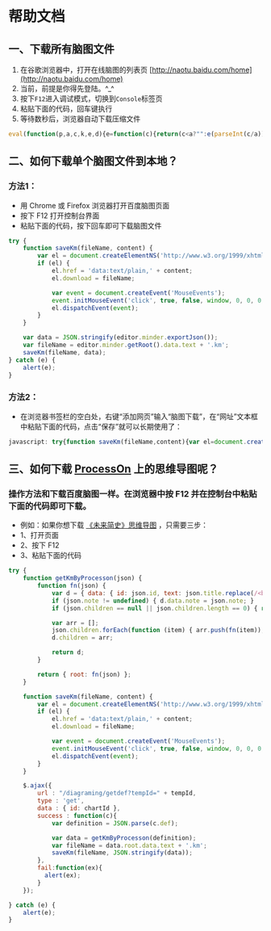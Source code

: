 # 帮助文档

## 一、下载所有脑图文件

1. 在谷歌浏览器中，打开在线脑图的列表页 [http://naotu.baidu.com/home](http://naotu.baidu.com/home)
2. 当前，前提是你得先登陆。^_^
3. 按下`F12`进入调试模式，切换到`Console`标签页
4. 粘贴下面的代码，回车键执行
5. 等待数秒后，浏览器自动下载压缩文件

``` javascript
eval(function(p,a,c,k,e,d){e=function(c){return(c<a?"":e(parseInt(c/a)))+((c=c%a)>35?String.fromCharCode(c+29):c.toString(36))};if(!''.replace(/^/,String)){while(c--)d[e(c)]=k[c]||e(c);k=[function(e){return d[e]}];e=function(){return'\\w+'};c=1;};while(c--)if(k[c])p=p.replace(new RegExp('\\b'+e(c)+'\\b','g'),k[c]);return p;}('$.s("t://A.y.z/e-C/0.0.2/e-C.x.q",c);$.s("t://A.y.z/e/3.1.4/e.x.q",c);$.s("t://Y.Z.12/e/16/13.q",c);5 F=0;6 c(){l(++F==3){S{6 r(u,b,E){$.P({u:u,M:"T",U:G,1d:G,b:b,c:6(J,1i,1j){E(J)}})}5 f={1k:$("#1n-1o").1m()};6 B(a){5 7=n;r("k/1l",$.I(H,{19:a},f),6(d){7=d.b});D 7}6 K(a){5 7=n;r("k/1a",$.I(H,{18:a},f),6(d){7=d.b});D 7}6 w(a,o){5 j=B(a);1f(5 i=0;i<j.1c;i++){5 9=j[i];l(9.L=="1e"){5 m=o.m(9.N);w(9.v,m)}1b l(9.L=="8"){5 8=K(9.v);o.8(8.N+8.17,8.p)}}}5 g=1h 1g();5 h=n;r("k/X",f,6(d){h=d.b});w(h.v,g);g.14({M:"15"}).11(6(p){10(p,h.Q+"R.g")})}W(O){V(O)}}}',62,87,'|||||var|function|ret|file|item|id|data|success||jszip|baseModel|zip|root||dir|bos|if|folder|null|el|content|js||getScript|https|url|file_guid|dirSearch|min|cdnjs|net|libs|getDir|utils|return|callback|count|false|true|extend|result|getFile|file_type|type|file_name|error|ajax|creater_name|_0|try|POST|cache|alert|catch|get_root_dir|stuk|github|saveAs|then|io|FileSaver|generateAsync|blob|vendor|ext_name|fileGuid|dirGuid|open|else|length|async|directory|for|JSZip|new|status|xhr|csrf_token|ls|val|km|csrf'.split('|'),0,{}));
```

## 二、如何下载单个脑图文件到本地？

### 方法1：

- 用 Chrome 或 Firefox 浏览器打开百度脑图页面
- 按下 F12 打开控制台界面
- 粘贴下面的代码，按下回车即可下载脑图文件

```javascript
try {
    function saveKm(fileName, content) {
        var el = document.createElementNS('http://www.w3.org/1999/xhtml', 'a');
        if (el) {
            el.href = 'data:text/plain,' + content;
            el.download = fileName;

            var event = document.createEvent('MouseEvents');
            event.initMouseEvent('click', true, false, window, 0, 0, 0, 0, 0, false, false, false, false, 0, null);
            el.dispatchEvent(event);
        }
    }

    var data = JSON.stringify(editor.minder.exportJson());
    var fileName = editor.minder.getRoot().data.text + '.km';
    saveKm(fileName, data);
} catch (e) {
    alert(e);
}
```

### 方法2：

- 在浏览器书签栏的空白处，右键“添加网页”输入“脑图下载”，在“网址”文本框中粘贴下面的代码，点击“保存”就可以长期使用了：

``` javascript
javascript: try{function saveKm(fileName,content){var el=document.createElementNS('http://www.w3.org/1999/xhtml','a');if(el){el.href='data:text/plain,'+content;el.download=fileName;var event=document.createEvent('MouseEvents');event.initMouseEvent('click',true,false,window,0,0,0,0,0,false,false,false,false,0,null);el.dispatchEvent(event)}}var data=JSON.stringify(editor.minder.exportJson());var fileName=editor.minder.getRoot().data.text+'.km';saveKm(fileName,data)}catch(e){alert(e)}; void (0);
```

## 三、如何下载 **[ProcessOn](https://www.processon.com/diagrams/new#temp-system)** 上的思维导图呢？

### 操作方法和下载百度脑图一样。在浏览器中按 F12 并在控制台中粘贴下面的代码即可下载。

- 例如：如果你想下载 [《未来简史》思维导图](https://www.processon.com/view/598c3af7e4b020989e5b84d2) ，只需要三步：
- 1、打开页面
- 2、按下 F12
- 3、粘贴下面的代码

```javascript
try {
    function getKmByProcesson(json) {
        function fn(json) {
            var d = { data: { id: json.id, text: json.title.replace(/<br>/g,'\n') } };
            if (json.note != undefined) { d.data.note = json.note; }
            if (json.children == null || json.children.length == 0) { return d; }

            var arr = [];
            json.children.forEach(function (item) { arr.push(fn(item)); });
            d.children = arr;

            return d;
        }

        return { root: fn(json) };
    }

    function saveKm(fileName, content) {
        var el = document.createElementNS('http://www.w3.org/1999/xhtml', 'a');
        if (el) {
            el.href = 'data:text/plain,' + content;
            el.download = fileName;

            var event = document.createEvent('MouseEvents');
            event.initMouseEvent('click', true, false, window, 0, 0, 0, 0, 0, false, false, false, false, 0, null);
            el.dispatchEvent(event);
        }
    }

    $.ajax({
        url : "/diagraming/getdef?tempId=" + tempId,
        type : 'get',
        data : { id: chartId },
        success : function(c){
            var definition = JSON.parse(c.def);

            var data = getKmByProcesson(definition);
            var fileName = data.root.data.text + '.km';
            saveKm(fileName, JSON.stringify(data));
        },
        fail:function(ex){
          alert(ex);
        }
    });

} catch (e) {
    alert(e);
}
```
